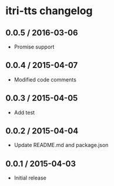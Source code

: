 # itri-tts changelog

## 0.0.5 / 2016-03-06

- Promise support 

## 0.0.4 / 2015-04-07

- Modified code comments

## 0.0.3 / 2015-04-05

- Add test

## 0.0.2 / 2015-04-04

- Update README.md and package.json

## 0.0.1 / 2015-04-03

- Initial release
